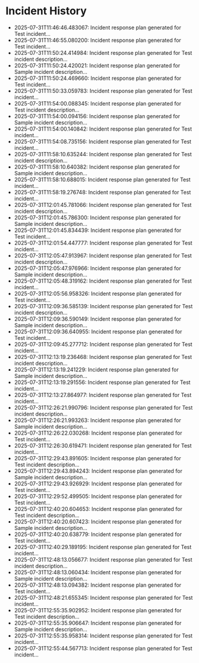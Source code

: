 # Incident History

- 2025-07-31T11:46:46.483067: Incident response plan generated for Test incident...
- 2025-07-31T11:46:55.080200: Incident response plan generated for Test incident...
- 2025-07-31T11:50:24.414984: Incident response plan generated for Test incident description...
- 2025-07-31T11:50:24.420021: Incident response plan generated for Sample incident description...
- 2025-07-31T11:50:24.469660: Incident response plan generated for Test incident...
- 2025-07-31T11:50:33.059783: Incident response plan generated for Test incident...
- 2025-07-31T11:54:00.088345: Incident response plan generated for Test incident description...
- 2025-07-31T11:54:00.094156: Incident response plan generated for Sample incident description...
- 2025-07-31T11:54:00.140842: Incident response plan generated for Test incident...
- 2025-07-31T11:54:08.735156: Incident response plan generated for Test incident...
- 2025-07-31T11:58:10.635244: Incident response plan generated for Test incident description...
- 2025-07-31T11:58:10.640382: Incident response plan generated for Sample incident description...
- 2025-07-31T11:58:10.688015: Incident response plan generated for Test incident...
- 2025-07-31T11:58:19.276748: Incident response plan generated for Test incident...
- 2025-07-31T12:01:45.781066: Incident response plan generated for Test incident description...
- 2025-07-31T12:01:45.786300: Incident response plan generated for Sample incident description...
- 2025-07-31T12:01:45.834439: Incident response plan generated for Test incident...
- 2025-07-31T12:01:54.447777: Incident response plan generated for Test incident...
- 2025-07-31T12:05:47.913967: Incident response plan generated for Test incident description...
- 2025-07-31T12:05:47.976966: Incident response plan generated for Sample incident description...
- 2025-07-31T12:05:48.319162: Incident response plan generated for Test incident...
- 2025-07-31T12:05:56.958326: Incident response plan generated for Test incident...
- 2025-07-31T12:09:36.585139: Incident response plan generated for Test incident description...
- 2025-07-31T12:09:36.590149: Incident response plan generated for Sample incident description...
- 2025-07-31T12:09:36.640955: Incident response plan generated for Test incident...
- 2025-07-31T12:09:45.277712: Incident response plan generated for Test incident...
- 2025-07-31T12:13:19.236468: Incident response plan generated for Test incident description...
- 2025-07-31T12:13:19.241229: Incident response plan generated for Sample incident description...
- 2025-07-31T12:13:19.291556: Incident response plan generated for Test incident...
- 2025-07-31T12:13:27.864977: Incident response plan generated for Test incident...
- 2025-07-31T12:26:21.990796: Incident response plan generated for Test incident description...
- 2025-07-31T12:26:21.993263: Incident response plan generated for Sample incident description...
- 2025-07-31T12:26:22.030268: Incident response plan generated for Test incident...
- 2025-07-31T12:26:30.619471: Incident response plan generated for Test incident...
- 2025-07-31T12:29:43.891605: Incident response plan generated for Test incident description...
- 2025-07-31T12:29:43.894243: Incident response plan generated for Sample incident description...
- 2025-07-31T12:29:43.926929: Incident response plan generated for Test incident...
- 2025-07-31T12:29:52.499505: Incident response plan generated for Test incident...
- 2025-07-31T12:40:20.604653: Incident response plan generated for Test incident description...
- 2025-07-31T12:40:20.607423: Incident response plan generated for Sample incident description...
- 2025-07-31T12:40:20.638779: Incident response plan generated for Test incident...
- 2025-07-31T12:40:29.189195: Incident response plan generated for Test incident...
- 2025-07-31T12:48:13.056677: Incident response plan generated for Test incident description...
- 2025-07-31T12:48:13.060434: Incident response plan generated for Sample incident description...
- 2025-07-31T12:48:13.094382: Incident response plan generated for Test incident...
- 2025-07-31T12:48:21.655345: Incident response plan generated for Test incident...
- 2025-07-31T12:55:35.902952: Incident response plan generated for Test incident description...
- 2025-07-31T12:55:35.906647: Incident response plan generated for Sample incident description...
- 2025-07-31T12:55:35.958314: Incident response plan generated for Test incident...
- 2025-07-31T12:55:44.567713: Incident response plan generated for Test incident...
